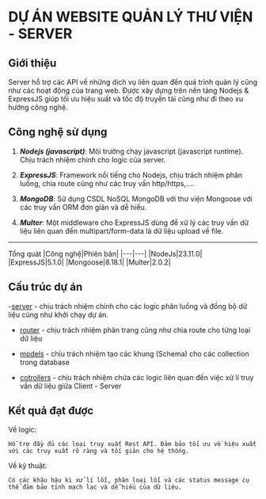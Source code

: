 # DỰ ÁN WEBSITE QUẢN LÝ THƯ VIỆN - SERVER

## Giới thiệu

Server hỗ trợ các API về những dịch vụ liên quan đến quá trình quản lý cũng như các hoạt động của trang web. Được xây dựng trên nền tảng Nodejs & ExpressJS giúp tối ưu hiệu suất và tốc độ truyền tải cũng như đi theo xu hướng công nghệ.

## Công nghệ sử dụng

1. ***Nodejs (javascript)***: Môi trường chạy javascript (javascript runtime). Chịu trách nhiệm chính cho logic của server.

2. ***ExpressJS***: Framework nổi tiếng cho Nodejs, chịu trách nhiệm phân luồng, chia route cũng như các truy vấn http/https,....

3. ***MongoDB***: Sử dụng CSDL NoSQL MongoDB với thư viện Mongoose với các truy vấn ORM đơn giản và dễ hiểu.

4. ***Multer***: Một middleware cho ExpressJS dùng để xử lý các truy vấn dữ liệu liên quan đến multipart/form-data là dữ liệu upload về file.

---

Tổng quát
|Công nghệ|Phiên bản|
|---|---|
|NodeJs|23.11.0|
|ExpressJS|5.1.0|
|Mongoose|8.18.1|
|Multer|2.0.2|


## Cấu trúc dự án

-[server](/src/server.js) - chịu trách nhiệm chính cho các logic phân luồng và đồng bộ dữ liệu cũng như khởi chạy dự án.

- [router](/src/routes/index.js) - chịu trách nhiệm phân trang cũng như chia route cho từng loại dữ liệu

- [models](/src/models) - chịu trách nhiệm tạo các khung (Schema) cho các collection trong database

- [cotrollers](/src/controller) - chịu trách nhiệm chứa các logic liên quan đến việc xử lí truy vấn dữ liệu giữa Client - Server


## Kết quả đạt được

Về logic:

    Hỗ trợ đầy đủ các loại truy xuất Rest API. Đảm bảo tối ưu về hiệu xuất với các truy xuất rõ ràng và tối giản cho hệ thống.

Về kỹ thuật:

    Có các khâu hậu kì xử lí lỗi, phân loại lỗi và các status message cụ thể đảm bảo tính mạch lạc và dễ hiểu của dữ liệu.

